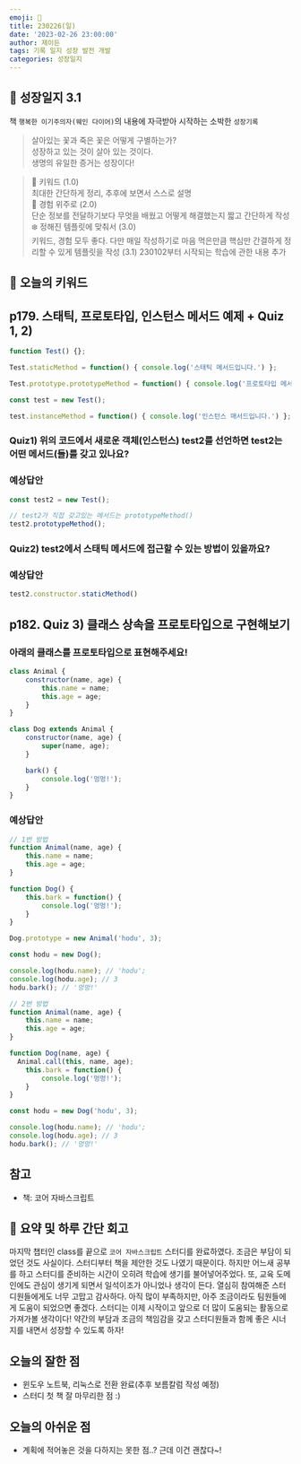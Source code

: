 ```yaml
---
emoji: 🌱
title: 230226(일)
date: '2023-02-26 23:00:00'
author: 제이든
tags: 기록 일지 성장 발전 개발
categories: 성장일지
---
```


## 🎄 성장일지 3.1

책 `행복한 이기주의자(웨인 다이어)`의 내용에 자극받아 시작하는 소박한 `성장기록`

> 살아있는 꽃과 죽은 꽃은 어떻게 구별하는가?<br/>
> 성장하고 있는 것이 살아 있는 것이다.<br/>
> 생명의 유일한 증거는 성장이다!

> 🌳 키워드 (1.0)<br/>
> 최대한 간단하게 정리, 추후에 보면서 스스로 설명<br/>
> 🍉 경험 위주로 (2.0)<br/>
> 단순 정보를 전달하기보다 무엇을 배웠고 어떻게 해결했는지 짧고 간단하게 작성<br/>
> ❄️ 정해진 템플릿에 맞춰서 (3.0)<br/>
> 키워드, 경험 모두 좋다. 다만 매일 작성하기로 마음 먹은만큼 핵심만 간결하게 정리할 수 있게 템플릿을 작성
> (3.1) 230102부터 시작되는 학습에 관한 내용 추가

## 🔑 오늘의 키워드

## p179. 스태틱, 프로토타입, 인스턴스 메서드 예제 + Quiz 1, 2)

```jsx
function Test() {};

Test.staticMethod = function() { console.log('스태틱 메서드입니다.') };

Test.prototype.prototypeMethod = function() { console.log('프로토타입 메서드입니다.') };

const test = new Test();

test.instanceMethod = function() { console.log('인스턴스 매서드입니다.') };
```

### Quiz1) 위의 코드에서 새로운 객체(인스턴스) test2를 선언하면 test2는 어떤 메서드(들)를 갖고 있나요?

### 예상답안

```jsx
const test2 = new Test();

// test2가 직접 갖고있는 메서드는 prototypeMethod()
test2.prototypeMethod();
```

### Quiz2) test2에서 스태틱 메서드에 접근할 수 있는 방법이 있을까요?

### 예상답안

```jsx
test2.constructor.staticMethod()
```

## p182. Quiz 3) 클래스 상속을 프로토타입으로 구현해보기

### 아래의 클래스를 프로토타입으로 표현해주세요!

```jsx
class Animal {
	constructor(name, age) {
		this.name = name;
		this.age = age;
	}
}

class Dog extends Animal {
	constructor(name, age) {
		super(name, age);
	}

	bark() {
		console.log('멍멍!');
	}
}
```

### 예상답안

```jsx
// 1번 방법
function Animal(name, age) {
	this.name = name;
	this.age = age;
}

function Dog() {
	this.bark = function() {
		console.log('멍멍!');
	}
}

Dog.prototype = new Animal('hodu', 3);

const hodu = new Dog();

console.log(hodu.name); // 'hodu';
console.log(hodu.age); // 3
hodu.bark(); // '멍멍!'
```

```jsx
// 2번 방법
function Animal(name, age) {
	this.name = name;
	this.age = age;
}

function Dog(name, age) {
  Animal.call(this, name, age);
	this.bark = function() {
		console.log('멍멍!');
	}
}

const hodu = new Dog('hodu', 3);

console.log(hodu.name); // 'hodu';
console.log(hodu.age); // 3
hodu.bark(); // '멍멍!'
```

## 참고

- 책: 코어 자바스크립트

## 📝 요약 및 하루 간단 회고

마지막 챕터인 class를 끝으로 `코어 자바스크립트` 스터디를 완료하였다. 조금은 부담이 되었던 것도 사실이다. 스터디부터 책을 제안한 것도 나였기 때문이다. 하지만 어느새 공부를 하고
스터디를 준비하는 시간이 오히려 학습에 생기를 불어넣어주었다. 또, 교육 도메인에도 관심이 생기게 되면서 일석이조가 아니었나 생각이 든다. 열심히 참여해준 스터디원들에게도 너무 고맙고 감사하다.
아직 많이 부족하지만, 아주 조금이라도 팀원들에게 도움이 되었으면 좋겠다. 스터디는 이제 시작이고 앞으로 더 많이 도움되는 활동으로 가져가볼 생각이다! 약간의 부담과 조금의 책임감을 갖고
스터디원들과 함께 좋은 시너지를 내면서 성장할 수 있도록 하자!

## 오늘의 잘한 점

- 윈도우 노트북, 리눅스로 전환 완료(추후 보름칼럼 작성 예정)
- 스터디 첫 책 잘 마무리한 점 :)

## 오늘의 아쉬운 점

- 계획에 적어놓은 것을 다하지는 못한 점..? 근데 이건 괜찮다~!

```toc

```
